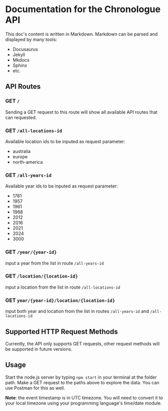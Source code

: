 # Documentation for the Chronologue API
This doc's content is written in Markdown. Markdown can be parsed and displayed by many tools: 
- Docusaurus
- Jekyll
- Mkdocs
- Sphinx
- etc.

## API Routes

### GET `/` 
Sending a GET request to this route will show all available API routes that can requested. 

### GET `/all-locations-id`
Available location ids to be inputed as request parameter: 
- australia
- europe
- north-america

### GET `/all-years-id`
Available year ids to be inputed as request parameter: 
- 1781
- 1957
- 1961
- 1968
- 2012
- 2016
- 2021
- 2024
- 3000

### GET `/year/{year-id}`
input a year from the list in route `/all-years-id`

### GET `/location/{location-id}`
input a location from the list in route `/all-locations-id`

### GET `year/{year-id}/location/{location-id}`
input both year and location from the list in routes `/all-years-id` and `/all-locations-id` 

## Supported HTTP Request Methods
Currently, the API only supports GET requests, other request methods will be supported in future versions. 

## Usage
Start the node.js server by typing `npm start` in your terminal at the folder path. Make a GET request to the paths above to explore the data. You can use Postman for this as well. 

**Note**: the event timestamp is in UTC timezone. You will need to convert it to your local timezone using your programming language's time/date module. 